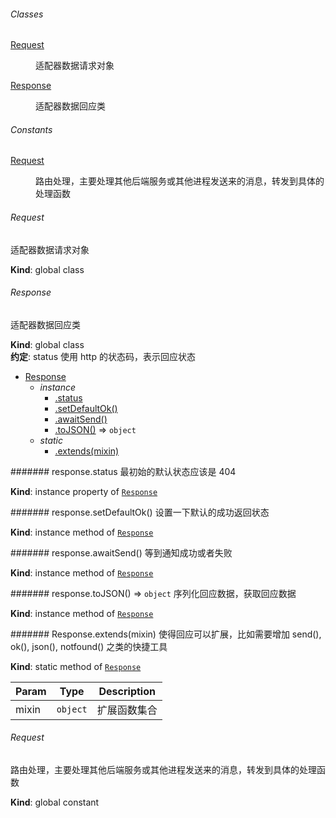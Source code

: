###### Classes

<dl>
<dt><a href="#Request">Request</a></dt>
<dd><p>适配器数据请求对象</p>
</dd>
<dt><a href="#Response">Response</a></dt>
<dd><p>适配器数据回应类</p>
</dd>
</dl>

###### Constants

<dl>
<dt><a href="#Request">Request</a></dt>
<dd><p>路由处理，主要处理其他后端服务或其他进程发送来的消息，转发到具体的处理函数</p>
</dd>
</dl>

<a name="Request"></a>

###### Request
适配器数据请求对象

**Kind**: global class  
<a name="Response"></a>

###### Response
适配器数据回应类

**Kind**: global class  
**约定**: status 使用 http 的状态码，表示回应状态  

* [Response](#Response)
    * _instance_
        * [.status](#Response+status)
        * [.setDefaultOk()](#Response+setDefaultOk)
        * [.awaitSend()](#Response+awaitSend)
        * [.toJSON()](#Response+toJSON) ⇒ <code>object</code>
    * _static_
        * [.extends(mixin)](#Response.extends)

<a name="Response+status"></a>

####### response.status
最初始的默认状态应该是 404

**Kind**: instance property of [<code>Response</code>](#Response)  
<a name="Response+setDefaultOk"></a>

####### response.setDefaultOk()
设置一下默认的成功返回状态

**Kind**: instance method of [<code>Response</code>](#Response)  
<a name="Response+awaitSend"></a>

####### response.awaitSend()
等到通知成功或者失败

**Kind**: instance method of [<code>Response</code>](#Response)  
<a name="Response+toJSON"></a>

####### response.toJSON() ⇒ <code>object</code>
序列化回应数据，获取回应数据

**Kind**: instance method of [<code>Response</code>](#Response)  
<a name="Response.extends"></a>

####### Response.extends(mixin)
使得回应可以扩展，比如需要增加 send(), ok(), json(), notfound() 之类的快捷工具

**Kind**: static method of [<code>Response</code>](#Response)  

| Param | Type | Description |
| --- | --- | --- |
| mixin | <code>object</code> | 扩展函数集合 |

<a name="Request"></a>

###### Request
路由处理，主要处理其他后端服务或其他进程发送来的消息，转发到具体的处理函数

**Kind**: global constant  
